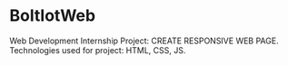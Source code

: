 # BoltIotWeb
Web Development Internship Project: CREATE RESPONSIVE WEB PAGE. Technologies used for project: HTML, CSS, JS.
